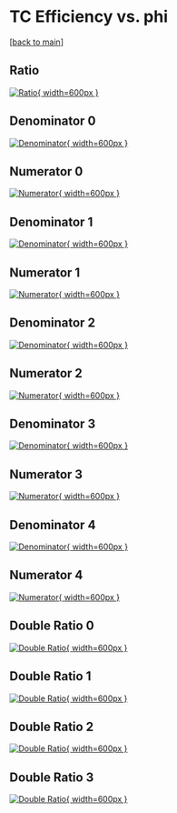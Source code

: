 # TC Efficiency vs. phi

[[back to main](./)]



## Ratio

[![Ratio](../mtv/var/TC_base_13_-1_eff_phi.png){ width=600px }](../mtv/var/TC_base_13_-1_eff_phi.pdf)

## Denominator 0

[![Denominator](../mtv/den/TC_base_13_-1_eff_phi_den0.png){ width=600px }](../mtv/den/TC_base_13_-1_eff_phi_den0.pdf)

## Numerator 0

[![Numerator](../mtv/num/TC_base_13_-1_eff_phi_num0.png){ width=600px }](../mtv/num/TC_base_13_-1_eff_phi_num0.pdf)

## Denominator 1

[![Denominator](../mtv/den/TC_base_13_-1_eff_phi_den1.png){ width=600px }](../mtv/den/TC_base_13_-1_eff_phi_den1.pdf)

## Numerator 1

[![Numerator](../mtv/num/TC_base_13_-1_eff_phi_num1.png){ width=600px }](../mtv/num/TC_base_13_-1_eff_phi_num1.pdf)

## Denominator 2

[![Denominator](../mtv/den/TC_base_13_-1_eff_phi_den2.png){ width=600px }](../mtv/den/TC_base_13_-1_eff_phi_den2.pdf)

## Numerator 2

[![Numerator](../mtv/num/TC_base_13_-1_eff_phi_num2.png){ width=600px }](../mtv/num/TC_base_13_-1_eff_phi_num2.pdf)

## Denominator 3

[![Denominator](../mtv/den/TC_base_13_-1_eff_phi_den3.png){ width=600px }](../mtv/den/TC_base_13_-1_eff_phi_den3.pdf)

## Numerator 3

[![Numerator](../mtv/num/TC_base_13_-1_eff_phi_num3.png){ width=600px }](../mtv/num/TC_base_13_-1_eff_phi_num3.pdf)

## Denominator 4

[![Denominator](../mtv/den/TC_base_13_-1_eff_phi_den4.png){ width=600px }](../mtv/den/TC_base_13_-1_eff_phi_den4.pdf)

## Numerator 4

[![Numerator](../mtv/num/TC_base_13_-1_eff_phi_num4.png){ width=600px }](../mtv/num/TC_base_13_-1_eff_phi_num4.pdf)

## Double Ratio 0

[![Double Ratio](../mtv/ratio/TC_base_13_-1_eff_phi_ratio0.png){ width=600px }](../mtv/ratio/TC_base_13_-1_eff_phi_ratio0.pdf)

## Double Ratio 1

[![Double Ratio](../mtv/ratio/TC_base_13_-1_eff_phi_ratio1.png){ width=600px }](../mtv/ratio/TC_base_13_-1_eff_phi_ratio1.pdf)

## Double Ratio 2

[![Double Ratio](../mtv/ratio/TC_base_13_-1_eff_phi_ratio2.png){ width=600px }](../mtv/ratio/TC_base_13_-1_eff_phi_ratio2.pdf)

## Double Ratio 3

[![Double Ratio](../mtv/ratio/TC_base_13_-1_eff_phi_ratio3.png){ width=600px }](../mtv/ratio/TC_base_13_-1_eff_phi_ratio3.pdf)

